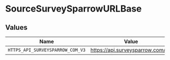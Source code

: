 # SourceSurveySparrowURLBase


## Values

| Name                             | Value                            |
| -------------------------------- | -------------------------------- |
| `HTTPS_API_SURVEYSPARROW_COM_V3` | https://api.surveysparrow.com/v3 |